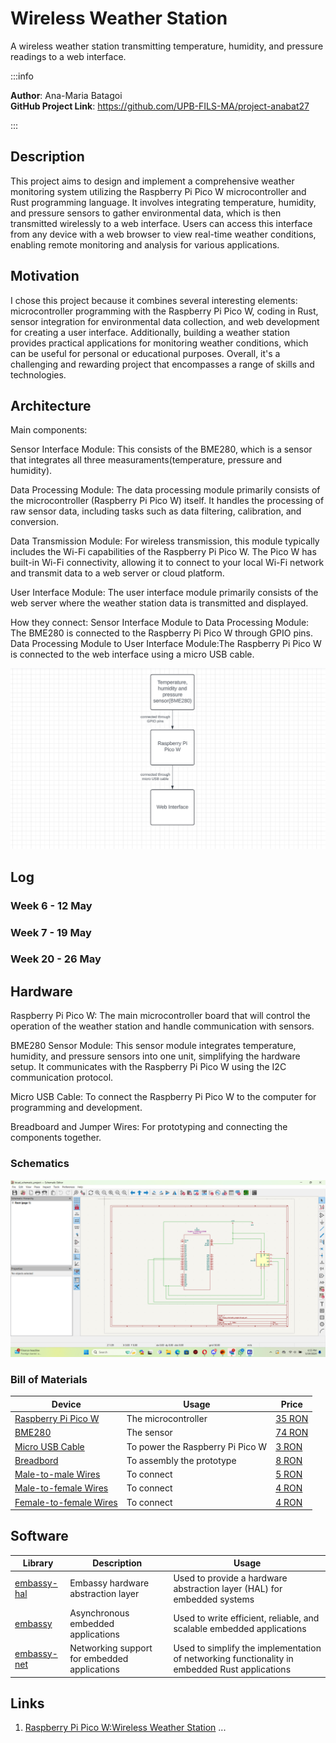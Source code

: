 # Wireless Weather Station
 A wireless weather station transmitting temperature, humidity, and pressure readings to a web interface.

:::info 

**Author**: Ana-Maria Batagoi \
**GitHub Project Link**: https://github.com/UPB-FILS-MA/project-anabat27

:::

## Description

This project aims to design and implement a comprehensive weather monitoring system utilizing the Raspberry Pi Pico W microcontroller and Rust programming language. It involves integrating temperature, humidity, and pressure sensors to gather environmental data, which is then transmitted wirelessly to a web interface. Users can access this interface from any device with a web browser to view real-time weather conditions, enabling remote monitoring and analysis for various applications.

## Motivation

I chose this project because it combines several interesting elements: microcontroller programming with the Raspberry Pi Pico W, coding in Rust, sensor integration for environmental data collection, and web development for creating a user interface. Additionally, building a weather station provides practical applications for monitoring weather conditions, which can be useful for personal or educational purposes. Overall, it's a challenging and rewarding project that encompasses a range of skills and technologies.

## Architecture 
 
 Main components:

Sensor Interface Module:
This consists of the BME280, which is a sensor that integrates all three measuraments(temperature, pressure and humidity).

Data Processing Module:
 The data processing module primarily consists of the microcontroller (Raspberry Pi Pico W) itself. It handles the processing of raw sensor data, including tasks such as data filtering, calibration, and conversion.

Data Transmission Module:
 For wireless transmission, this module typically includes the Wi-Fi capabilities of the Raspberry Pi Pico W. The Pico W has built-in Wi-Fi connectivity, allowing it to connect to your local Wi-Fi network and transmit data to a web server or cloud platform.

User Interface Module:
The user interface module primarily consists of the web server  where the weather station data is transmitted and displayed.
 
How they connect:
Sensor Interface Module to Data Processing Module: The BME280 is connected to the Raspberry Pi Pico W through GPIO pins.
Data Processing Module to User Interface Module:The Raspberry Pi Pico W is connected to the web interface using a micro USB cable.

![Architecture schematics](./architecture_schematics.png)

## Log


### Week 6 - 12 May

### Week 7 - 19 May

### Week 20 - 26 May

## Hardware

Raspberry Pi Pico W: The main microcontroller board that will control the operation of the weather station and handle communication with sensors.

BME280 Sensor Module: This sensor module integrates temperature, humidity, and pressure sensors into one unit, simplifying the hardware setup. It communicates with the Raspberry Pi Pico W using the I2C communication protocol.

Micro USB Cable: To connect the Raspberry Pi Pico W to the computer for programming and development.

Breadboard and Jumper Wires: For prototyping and connecting the components together.

### Schematics

![KiCad schematics](./kicad_ss.png)

### Bill of Materials


| Device | Usage | Price |
|--------|--------|-------|
| [Raspberry Pi Pico W](https://www.raspberrypi.com/documentation/microcontrollers/raspberry-pi-pico.html) | The microcontroller | [35 RON](https://www.optimusdigital.ro/en/raspberry-pi-boards/12394-raspberry-pi-pico-w.html) |
| [BME280](https://cdn-shop.adafruit.com/datasheets/BST-BME280_DS001-10.pdf) | The sensor | [74 RON](https://www.optimusdigital.ro/ro/senzori-senzori-de-presiune/5649-modul-senzor-barometric-de-presiune-bme280.html?search_query=bme280&results=9) |
| [Micro USB Cable](https://www.optimusdigital.ro/en/usb-cables/4576-cablu-albastru-micro-usb.html?search_query=usb+to+micro+usb&results=516) | To power the Raspberry Pi Pico W | [3 RON](https://www.optimusdigital.ro/en/usb-cables/4576-cablu-albastru-micro-usb.html?search_query=usb+to+micro+usb&results=516) |
| [Breadbord](https://www.bitmi.ro/breadboard-400-puncte-pentru-montaje-electronice-rapide-10633.html?msclkid=51a52b4d40b3124cdde24d7ada3ea044) | To assembly the prototype | [8 RON](https://www.bitmi.ro/breadboard-400-puncte-pentru-montaje-electronice-rapide-10633.html?msclkid=51a52b4d40b3124cdde24d7ada3ea044) |
| [Male-to-male Wires](https://www.optimusdigital.ro/ro/fire-fire-mufate/889-set-fire-tata-tata-10p-20-cm.html) | To connect | [5 RON](https://www.optimusdigital.ro/ro/fire-fire-mufate/889-set-fire-tata-tata-10p-20-cm.html) |
| [Male-to-female Wires](https://www.optimusdigital.ro/ro/fire-fire-mufate/214-fire-colorate-mama-mama-10p.html?search_query=fire+mama+tata&results=37) | To connect | [4 RON](https://www.optimusdigital.ro/ro/fire-fire-mufate/214-fire-colorate-mama-mama-10p.html?search_query=fire+mama+tata&results=37) |
| [Female-to-female Wires](https://www.optimusdigital.ro/ro/fire-fire-mufate/214-fire-colorate-mama-mama-10p.html?search_query=fire+mama+mama&results=61) | To connect | [4 RON](https://www.optimusdigital.ro/ro/fire-fire-mufate/214-fire-colorate-mama-mama-10p.html?search_query=fire+mama+mama&results=61) |




## Software

| Library | Description | Usage |
|---------|-------------|-------|
| [embassy-hal](https://github.com/embassy-rs/embassy) | Embassy hardware abstraction layer | Used to provide a hardware abstraction layer (HAL) for embedded systems |
| [embassy](https://github.com/embassy-rs/embassy) | Asynchronous embedded applications | Used to write efficient, reliable, and scalable embedded applications |
| [embassy-net](https://github.com/embassy-rs/embassy) | Networking support for embedded applications |Used to simplify the implementation of networking functionality in embedded Rust applications |

## Links

1. [Raspberry Pi Pico W:Wireless Weather Station](https://www.youtube.com/watch?v=3q807OdvtH0&t=65s)
...
